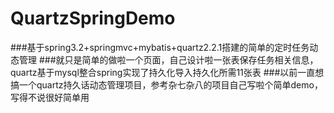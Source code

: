 
# QuartzSpringDemo

###基于spring3.2+springmvc+mybatis+quartz2.2.1搭建的简单的定时任务动态管理
###就只是简单的做啦一个页面，自己设计啦一张表保存任务相关信息，quartz基于mysql整合spring实现了持久化导入持久化所需11张表
###以前一直想搞一个quartz持久话动态管理项目，参考杂七杂八的项目自己写啦个简单demo，写得不说很好简单用
